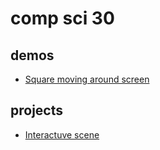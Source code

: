 # comp sci 30

## demos
- [Square moving around screen](square_moving)

## projects
- [Interactuve scene](interactive_scene)